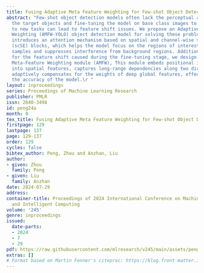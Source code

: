 ```yaml
---
title: Fusing Adaptive Meta Feature Weighting for Few-shot Object Detection
abstract: "Few-shot object detection models often lack the perceptual ability to detect
  the target objects and fine-tuning the model on base class images to quickly adapt
  to new tasks can lead to feature shift issues. We propose an Adaptive Meta-Feature
  Weighting (AMFW-YOLO) object detection model for solving these problems. This model
  introduces an attention mechanism based on spatial and channel-wise squeeze-and-excitation
  (scSE) blocks, which helps the model focus on the regions of interest in the target
  samples and suppresses interference from background regions. Additionally, to compensate
  for the feature shift caused during the fine-tuning stage, we design an Adaptive
  Meta-Feature Weighting module (AMFW), This module embeds positional information
  into spatial features, captures long-range dependencies along two directions, and
  adaptively compensates for the weights of deep global features, effectively improving
  the accuracy of the model.\r "
layout: inproceedings
series: Proceedings of Machine Learning Research
publisher: PMLR
issn: 2640-3498
id: peng24a
month: 0
tex_title: Fusing Adaptive Meta Feature Weighting for Few-shot Object Detection
firstpage: 129
lastpage: 137
page: 129-137
order: 129
cycles: false
bibtex_author: Peng, Zhou and Anzhan, Liu
author:
- given: Zhou
  family: Peng
- given: Liu
  family: Anzhan
date: 2024-07-29
address:
container-title: Proceedings of 2024 International Conference on Machine Learning
  and Intelligent Computing
volume: '245'
genre: inproceedings
issued:
  date-parts:
  - 2024
  - 7
  - 29
pdf: https://raw.githubusercontent.com/mlresearch/v245/main/assets/peng24a/peng24a.pdf
extras: []
# Format based on Martin Fenner's citeproc: https://blog.front-matter.io/posts/citeproc-yaml-for-bibliographies/
---
```


